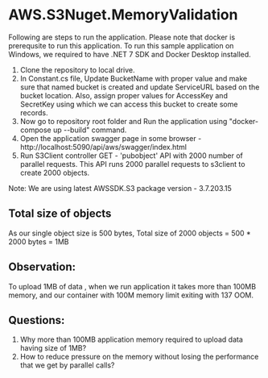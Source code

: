 # AWS.S3Nuget.MemoryValidation
Following are steps to run the application. Please note that docker is prerequsite to run this application. To run this sample application on Windows, we required to have .NET 7 SDK and Docker Desktop installed.

1. Clone the repository to local drive.
2. In Constant.cs file, Update BucketName with proper value and make sure that named bucket is created and update ServiceURL based on the bucket location. Also, assign proper values for AccessKey and SecretKey using which we can access this bucket to create some records.
3. Now go to repository root folder and Run the application using "docker-compose up --build" command.
4. Open the application swagger page in some browser - http://localhost:5090/api/aws/swagger/index.html
5. Run S3Client controller GET - 'pubobject' API with 2000 number of parallel requests. This API runs 2000 parallel requests to s3client to create 2000 objects.

Note: We are using latest AWSSDK.S3 package version - 3.7.203.15 

## Total size of objects

As our single object size is 500 bytes, Total size of 2000 objects = 500 * 2000 bytes = 1MB

## Observation: 

To upload 1MB of data , when we run application it takes more than 100MB memory, and our container with 100M memory limit exiting with 137 OOM.

## Questions:

1. Why more than 100MB application memory required to upload data having size of 1MB?
2. How to reduce pressure on the memory without losing the performance that we get by parallel calls?

